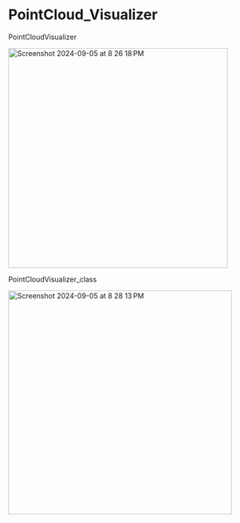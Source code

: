 # PointCloud_Visualizer


PointCloudVisualizer

<img width="440" alt="Screenshot 2024-09-05 at 8 26 18 PM" src="https://github.com/user-attachments/assets/1a7b9c7e-80d0-4923-8417-c4615cf6037a">

PointCloudVisualizer_class

<img width="448" alt="Screenshot 2024-09-05 at 8 28 13 PM" src="https://github.com/user-attachments/assets/c0fd9033-c87c-4ba0-8841-df6b61fb9560">



